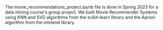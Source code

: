The movie_recommendations_project.ipynb file is done in Spring 2023 for a data mining course's group project.
We built Movie Recommender Systems using KNN and SVD algorithms from the scikit-learn library and the Apriori algorithm from the mlxtend library. 
